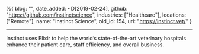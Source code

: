 %{
  blog: "",
  date_added: ~D[2019-02-24],
  github: "https://github.com/instinctscience",
  industries: ["Healthcare"],
  locations: ["Remote"],
  name: "Instinct Science",
  old_id: 154,
  url: "https://instinct.vet/"
}

---

Instinct uses Elixir to help the world’s state-of-the-art veterinary hospitals enhance their patient care, staff efficiency, and overall business.
